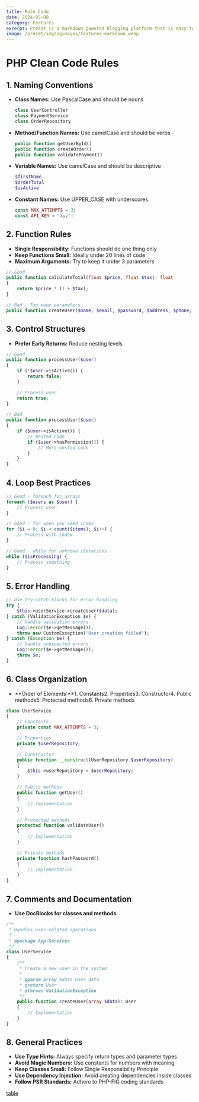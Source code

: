 ```yaml
---
title: Rule Code
date: 2024-05-08
category: Features
excerpt: Prezet is a markdown powered blogging platform that is easy to use and customize.
image: /prezet/img/ogimages/features-markdown.webp
---
```

# PHP Clean Code Rules

## 1. Naming Conventions

- **Class Names:** Use PascalCase and should be nouns
    
    ```php
    class UserController
    class PaymentService
    class OrderRepository
    ```
    
- **Method/Function Names:** Use camelCase and should be verbs
    
    ```php
    public function getUserById()
    public function createOrder()
    public function validatePayment()
    ```
    
- **Variable Names:** Use camelCase and should be descriptive
    
    ```php
    $firstName
    $orderTotal
    $isActive
    ```
    
- **Constant Names:** Use UPPER_CASE with underscores
    
    ```php
    const MAX_ATTEMPTS = 3;
    const API_KEY = 'xyz';
    ```
    

## 2. Function Rules

- **Single Responsibility:** Functions should do one thing only
- **Keep Functions Small:** Ideally under 20 lines of code
- **Maximum Arguments:** Try to keep it under 3 parameters

```php
// Good
public function calculateTotal(float $price, float $tax): float
{
    return $price * (1 + $tax);
}

// Bad - Too many parameters
public function createUser($name, $email, $password, $address, $phone, $role, $department)
```

## 3. Control Structures

- **Prefer Early Returns:** Reduce nesting levels

```php
// Good
public function processUser($user)
{
    if (!$user->isActive()) {
        return false;
    }

    // Process user
    return true;
}

// Bad
public function processUser($user)
{
    if ($user->isActive()) {
        // Nested code
        if ($user->hasPermission()) {
            // More nested code
        }
    }
}
```

## 4. Loop Best Practices

```php
// Good - foreach for arrays
foreach ($users as $user) {
    // Process user
}

// Good - for when you need index
for ($i = 0; $i < count($items); $i++) {
    // Process with index
}

// Good - while for unknown iterations
while ($isProcessing) {
    // Process something
}
```

## 5. Error Handling

```php
// Use try-catch blocks for error handling
try {
    $this->userService->createUser($data);
} catch (ValidationException $e) {
    // Handle validation errors
    Log::error($e->getMessage());
    throw new CustomException('User creation failed');
} catch (Exception $e) {
    // Handle unexpected errors
    Log::error($e->getMessage());
    throw $e;
}
```

## 6. Class Organization

- **Order of Elements:**1. Constants2. Properties3. Constructor4. Public methods5. Protected methods6. Private methods

```php
class UserService
{
    // Constants
    private const MAX_ATTEMPTS = 3;

    // Properties
    private $userRepository;

    // Constructor
    public function __construct(UserRepository $userRepository)
    {
        $this->userRepository = $userRepository;
    }

    // Public methods
    public function getUser()
    {
        // Implementation
    }

    // Protected methods
    protected function validateUser()
    {
        // Implementation
    }

    // Private methods
    private function hashPassword()
    {
        // Implementation
    }
}
```

## 7. Comments and Documentation

- **Use DocBlocks for classes and methods**

```php
/**
 * Handles user-related operations
 *
 * @package App\Services
 */
class UserService
{
    /**
     * Create a new user in the system
     *
     * @param array $data User data
     * @return User
     * @throws ValidationException
     */
    public function createUser(array $data): User
    {
        // Implementation
    }
}
```

## 8. General Practices

- **Use Type Hints:** Always specify return types and parameter types
- **Avoid Magic Numbers:** Use constants for numbers with meaning
- **Keep Classes Small:** Follow Single Responsibility Principle
- **Use Dependency Injection:** Avoid creating dependencies inside classes
- **Follow PSR Standards:** Adhere to PHP-FIG coding standards


[table](https://tree.nathanfriend.io/?s=(%27options!(%27fancy!true~fullPath!false~trailingSlash!true~rootDot!false)~B(%27B%27storageGprezet6.obsidianH...6content6E7draft787seo7customizeH*routes7*frontmatter7E-views7*controllersF6C*8-20240509210223449.webpHogCSUMMARYF%27)~version!%271%27)*%20%206G*7FH8markdownBsource!Cimages6E*bladeF.mdG%5Cn*H6*%01HGFECB876*)
